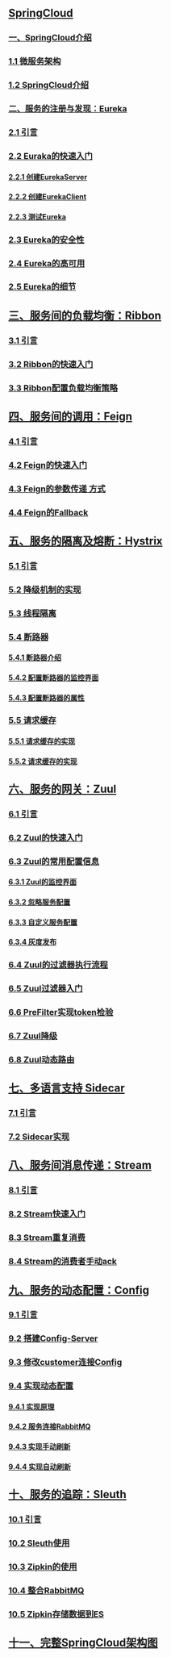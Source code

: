 ## [SpringCloud](https://github.com/JavaSnail/Java-notes/blob/master/SpringCloud/SpringCloud.md)

### [一、SpringCloud介绍](https://github.com/JavaSnail/Java-notes/blob/master/SpringCloud/SpringCloud.md#%E4%B8%80springcloud%E4%BB%8B%E7%BB%8D)

### [1.1 微服务架构](https://github.com/JavaSnail/Java-notes/blob/master/SpringCloud/SpringCloud.md#%E4%B8%80springcloud%E4%BB%8B%E7%BB%8D)

### [1.2 SpringCloud介绍](https://github.com/JavaSnail/Java-notes/blob/master/SpringCloud/SpringCloud.md#12-springcloud%E4%BB%8B%E7%BB%8D)

### [二、服务的注册与发现：Eureka](https://github.com/JavaSnail/Java-notes/blob/master/SpringCloud/SpringCloud.md#%E4%BA%8C%E6%9C%8D%E5%8A%A1%E7%9A%84%E6%B3%A8%E5%86%8C%E4%B8%8E%E5%8F%91%E7%8E%B0eureka)

### [2.1 引言](https://github.com/JavaSnail/Java-notes/blob/master/SpringCloud/SpringCloud.md#21%E5%BC%95%E8%A8%80)

### [2.2 Euraka的快速入门](https://github.com/JavaSnail/Java-notes/blob/master/SpringCloud/SpringCloud.md#22euraka%E7%9A%84%E5%BF%AB%E9%80%9F%E5%85%A5%E9%97%A8)

#### [2.2.1 创建EurekaServer](https://github.com/JavaSnail/Java-notes/blob/master/SpringCloud/SpringCloud.md#221%E5%88%9B%E5%BB%BAeurekaserver)

#### [2.2.2 创建EurekaClient](https://github.com/JavaSnail/Java-notes/blob/master/SpringCloud/SpringCloud.md#222-%E5%88%9B%E5%BB%BAeurekaclient)

#### [2.2.3 测试Eureka](https://github.com/JavaSnail/Java-notes/blob/master/SpringCloud/SpringCloud.md#223%E6%B5%8B%E8%AF%95eureka)

### [2.3 Eureka的安全性](https://github.com/JavaSnail/Java-notes/blob/master/SpringCloud/SpringCloud.md#23eureka%E7%9A%84%E5%AE%89%E5%85%A8%E6%80%A7)

### [2.4 Eureka的高可用](https://github.com/JavaSnail/Java-notes/blob/master/SpringCloud/SpringCloud.md#24eureka%E7%9A%84%E9%AB%98%E5%8F%AF%E7%94%A8)

### [2.5 Eureka的细节](https://github.com/JavaSnail/Java-notes/blob/master/SpringCloud/SpringCloud.md#25eureka%E7%9A%84%E7%BB%86%E8%8A%82)

## [三、服务间的负载均衡：Ribbon](https://github.com/JavaSnail/Java-notes/blob/master/SpringCloud/SpringCloud.md#%E4%B8%89%E6%9C%8D%E5%8A%A1%E9%97%B4%E7%9A%84%E8%B4%9F%E8%BD%BD%E5%9D%87%E8%A1%A1ribbon)

### [3.1 引言](https://github.com/JavaSnail/Java-notes/blob/master/SpringCloud/SpringCloud.md#31%E5%BC%95%E8%A8%80)

### [3.2 Ribbon的快速入门](https://github.com/JavaSnail/Java-notes/blob/master/SpringCloud/SpringCloud.md#32ribbon%E7%9A%84%E5%BF%AB%E9%80%9F%E5%85%A5%E9%97%A8)

### [3.3 Ribbon配置负载均衡策略](https://github.com/JavaSnail/Java-notes/blob/master/SpringCloud/SpringCloud.md#33ribbon%E9%85%8D%E7%BD%AE%E8%B4%9F%E8%BD%BD%E5%9D%87%E8%A1%A1%E7%AD%96%E7%95%A5)

## [四、服务间的调用：Feign](https://github.com/JavaSnail/Java-notes/blob/master/SpringCloud/SpringCloud.md#%E5%9B%9B%E6%9C%8D%E5%8A%A1%E9%97%B4%E7%9A%84%E8%B0%83%E7%94%A8feign)

### [4.1 引言](https://github.com/JavaSnail/Java-notes/blob/master/SpringCloud/SpringCloud.md#41%E5%BC%95%E8%A8%80)

### [4.2 Feign的快速入门](https://github.com/JavaSnail/Java-notes/blob/master/SpringCloud/SpringCloud.md#42feign%E7%9A%84%E5%BF%AB%E9%80%9F%E5%85%A5%E9%97%A8)

### [4.3 Feign的参数传递 方式](https://github.com/JavaSnail/Java-notes/blob/master/SpringCloud/SpringCloud.md#43feign%E7%9A%84%E5%8F%82%E6%95%B0%E4%BC%A0%E9%80%92-%E6%96%B9%E5%BC%8F)

### [4.4 Feign的Fallback](https://github.com/JavaSnail/Java-notes/blob/master/SpringCloud/SpringCloud.md#44feign%E7%9A%84fallback)

## [五、服务的隔离及熔断：Hystrix](https://github.com/JavaSnail/Java-notes/blob/master/SpringCloud/SpringCloud.md#%E4%BA%94%E6%9C%8D%E5%8A%A1%E7%9A%84%E9%9A%94%E7%A6%BB%E5%8F%8A%E7%86%94%E6%96%ADhystrix)

### [5.1 引言](https://github.com/JavaSnail/Java-notes/blob/master/SpringCloud/SpringCloud.md#51%E5%BC%95%E8%A8%80)

### [5.2 降级机制的实现](https://github.com/JavaSnail/Java-notes/blob/master/SpringCloud/SpringCloud.md#52%E9%99%8D%E7%BA%A7%E6%9C%BA%E5%88%B6%E7%9A%84%E5%AE%9E%E7%8E%B0)

### [5.3 线程隔离](https://github.com/JavaSnail/Java-notes/blob/master/SpringCloud/SpringCloud.md#53%E7%BA%BF%E7%A8%8B%E9%9A%94%E7%A6%BB)

### [5.4 断路器](https://github.com/JavaSnail/Java-notes/blob/master/SpringCloud/SpringCloud.md#54%E6%96%AD%E8%B7%AF%E5%99%A8)

#### [5.4.1 断路器介绍](https://github.com/JavaSnail/Java-notes/blob/master/SpringCloud/SpringCloud.md#541%E6%96%AD%E8%B7%AF%E5%99%A8%E4%BB%8B%E7%BB%8D)

#### [5.4.2 配置断路器的监控界面](https://github.com/JavaSnail/Java-notes/blob/master/SpringCloud/SpringCloud.md#542%E9%85%8D%E7%BD%AE%E6%96%AD%E8%B7%AF%E5%99%A8%E7%9A%84%E7%9B%91%E6%8E%A7%E7%95%8C%E9%9D%A2)

#### [5.4.3 配置断路器的属性](https://github.com/JavaSnail/Java-notes/blob/master/SpringCloud/SpringCloud.md#543%E9%85%8D%E7%BD%AE%E6%96%AD%E8%B7%AF%E5%99%A8%E7%9A%84%E5%B1%9E%E6%80%A7)

### [5.5 请求缓存](https://github.com/JavaSnail/Java-notes/blob/master/SpringCloud/SpringCloud.md#55%E8%AF%B7%E6%B1%82%E7%BC%93%E5%AD%98)

#### [5.5.1 请求缓存的实现](https://github.com/JavaSnail/Java-notes/blob/master/SpringCloud/SpringCloud.md#551%E8%AF%B7%E6%B1%82%E7%BC%93%E5%AD%98%E7%9A%84%E5%AE%9E%E7%8E%B0)

#### [5.5.2 请求缓存的实现](https://github.com/JavaSnail/Java-notes/blob/master/SpringCloud/SpringCloud.md#552%E8%AF%B7%E6%B1%82%E7%BC%93%E5%AD%98%E7%9A%84%E5%AE%9E%E7%8E%B0)

## [六、服务的网关：Zuul](https://github.com/JavaSnail/Java-notes/blob/master/SpringCloud/SpringCloud.md#%E5%85%AD%E6%9C%8D%E5%8A%A1%E7%9A%84%E7%BD%91%E5%85%B3zuul)

### [6.1 引言](https://github.com/JavaSnail/Java-notes/blob/master/SpringCloud/SpringCloud.md#61%E5%BC%95%E8%A8%80)

### [6.2 Zuul的快速入门](https://github.com/JavaSnail/Java-notes/blob/master/SpringCloud/SpringCloud.md#62zuul%E7%9A%84%E5%BF%AB%E9%80%9F%E5%85%A5%E9%97%A8)

### [6.3 Zuul的常用配置信息](https://github.com/JavaSnail/Java-notes/blob/master/SpringCloud/SpringCloud.md#63zuul%E7%9A%84%E5%B8%B8%E7%94%A8%E9%85%8D%E7%BD%AE%E4%BF%A1%E6%81%AF)

#### [6.3.1 Zuul的监控界面](https://github.com/JavaSnail/Java-notes/blob/master/SpringCloud/SpringCloud.md#631zuul%E7%9A%84%E7%9B%91%E6%8E%A7%E7%95%8C%E9%9D%A2)

#### [6.3.2 忽略服务配置](https://github.com/JavaSnail/Java-notes/blob/master/SpringCloud/SpringCloud.md#632%E5%BF%BD%E7%95%A5%E6%9C%8D%E5%8A%A1%E9%85%8D%E7%BD%AE)

#### [6.3.3 自定义服务配置](https://github.com/JavaSnail/Java-notes/blob/master/SpringCloud/SpringCloud.md#633%E8%87%AA%E5%AE%9A%E4%B9%89%E6%9C%8D%E5%8A%A1%E9%85%8D%E7%BD%AE)

#### [6.3.4 灰度发布](https://github.com/JavaSnail/Java-notes/blob/master/SpringCloud/SpringCloud.md#634%E7%81%B0%E5%BA%A6%E5%8F%91%E5%B8%83)

### [6.4 Zuul的过滤器执行流程](https://github.com/JavaSnail/Java-notes/blob/master/SpringCloud/SpringCloud.md#64zuul%E7%9A%84%E8%BF%87%E6%BB%A4%E5%99%A8%E6%89%A7%E8%A1%8C%E6%B5%81%E7%A8%8B)

### [6.5 Zuul过滤器入门](https://github.com/JavaSnail/Java-notes/blob/master/SpringCloud/SpringCloud.md#65zuul%E8%BF%87%E6%BB%A4%E5%99%A8%E5%85%A5%E9%97%A8)

### [6.6 PreFilter实现token检验](https://github.com/JavaSnail/Java-notes/blob/master/SpringCloud/SpringCloud.md#66prefilter%E5%AE%9E%E7%8E%B0token%E6%A3%80%E9%AA%8C)

### [6.7 Zuul降级](https://github.com/JavaSnail/Java-notes/blob/master/SpringCloud/SpringCloud.md#67zuul%E9%99%8D%E7%BA%A7)

### [6.8 Zuul动态路由](https://github.com/JavaSnail/Java-notes/blob/master/SpringCloud/SpringCloud.md#68zuul%E5%8A%A8%E6%80%81%E8%B7%AF%E7%94%B1)

## [七、多语言支持 Sidecar](https://github.com/JavaSnail/Java-notes/blob/master/SpringCloud/SpringCloud.md#%E4%B8%83%E5%A4%9A%E8%AF%AD%E8%A8%80%E6%94%AF%E6%8C%81-sidecar)

### [7.1 引言](https://github.com/JavaSnail/Java-notes/blob/master/SpringCloud/SpringCloud.md#71%E5%BC%95%E8%A8%80)

### [7.2 Sidecar实现](https://github.com/JavaSnail/Java-notes/blob/master/SpringCloud/SpringCloud.md#72sidecar%E5%AE%9E%E7%8E%B0)

## [八、服务间消息传递：Stream](https://github.com/JavaSnail/Java-notes/blob/master/SpringCloud/SpringCloud.md#%E5%85%AB%E6%9C%8D%E5%8A%A1%E9%97%B4%E6%B6%88%E6%81%AF%E4%BC%A0%E9%80%92stream)

### [8.1 引言](https://github.com/JavaSnail/Java-notes/blob/master/SpringCloud/SpringCloud.md#81%E5%BC%95%E8%A8%80)

### [8.2 Stream快速入门](https://github.com/JavaSnail/Java-notes/blob/master/SpringCloud/SpringCloud.md#82stream%E5%BF%AB%E9%80%9F%E5%85%A5%E9%97%A8)

### [8.3 Stream重复消费](https://github.com/JavaSnail/Java-notes/blob/master/SpringCloud/SpringCloud.md#83stream%E9%87%8D%E5%A4%8D%E6%B6%88%E8%B4%B9)

### [8.4 Stream的消费者手动ack](https://github.com/JavaSnail/Java-notes/blob/master/SpringCloud/SpringCloud.md#84stream%E7%9A%84%E6%B6%88%E8%B4%B9%E8%80%85%E6%89%8B%E5%8A%A8ack)

## [九、服务的动态配置：Config](https://github.com/JavaSnail/Java-notes/blob/master/SpringCloud/SpringCloud.md#%E4%B9%9D%E6%9C%8D%E5%8A%A1%E7%9A%84%E5%8A%A8%E6%80%81%E9%85%8D%E7%BD%AEconfig)

### [9.1 引言](https://github.com/JavaSnail/Java-notes/blob/master/SpringCloud/SpringCloud.md#91%E5%BC%95%E8%A8%80)

### [9.2 搭建Config-Server](https://github.com/JavaSnail/Java-notes/blob/master/SpringCloud/SpringCloud.md#92%E6%90%AD%E5%BB%BAconfig-server)

### [9.3 修改customer连接Config](https://github.com/JavaSnail/Java-notes/blob/master/SpringCloud/SpringCloud.md#93%E4%BF%AE%E6%94%B9customer%E8%BF%9E%E6%8E%A5config)

### [9.4 实现动态配置](https://github.com/JavaSnail/Java-notes/blob/master/SpringCloud/SpringCloud.md#94%E5%AE%9E%E7%8E%B0%E5%8A%A8%E6%80%81%E9%85%8D%E7%BD%AE)

#### [9.4.1 实现原理](https://github.com/JavaSnail/Java-notes/blob/master/SpringCloud/SpringCloud.md#941%E5%AE%9E%E7%8E%B0%E5%8E%9F%E7%90%86)

#### [9.4.2 服务连接RabbitMQ](https://github.com/JavaSnail/Java-notes/blob/master/SpringCloud/SpringCloud.md#942%E6%9C%8D%E5%8A%A1%E8%BF%9E%E6%8E%A5rabbitmq)

#### [9.4.3 实现手动刷新](https://github.com/JavaSnail/Java-notes/blob/master/SpringCloud/SpringCloud.md#943%E5%AE%9E%E7%8E%B0%E6%89%8B%E5%8A%A8%E5%88%B7%E6%96%B0)

#### [9.4.4 实现自动刷新](https://github.com/JavaSnail/Java-notes/blob/master/SpringCloud/SpringCloud.md#945%E5%AE%9E%E7%8E%B0%E8%87%AA%E5%8A%A8%E5%88%B7%E6%96%B0)

## [十、服务的追踪：Sleuth](https://github.com/JavaSnail/Java-notes/blob/master/SpringCloud/SpringCloud.md#%E5%8D%81%E6%9C%8D%E5%8A%A1%E7%9A%84%E8%BF%BD%E8%B8%AAsleuth)

### [10.1 引言](https://github.com/JavaSnail/Java-notes/blob/master/SpringCloud/SpringCloud.md#101%E5%BC%95%E8%A8%80)

### [10.2 Sleuth使用](https://github.com/JavaSnail/Java-notes/blob/master/SpringCloud/SpringCloud.md#102sleuth%E4%BD%BF%E7%94%A8)

### [10.3 Zipkin的使用](https://github.com/JavaSnail/Java-notes/blob/master/SpringCloud/SpringCloud.md#103zipkin%E7%9A%84%E4%BD%BF%E7%94%A8)

### [10.4 整合RabbitMQ](https://github.com/JavaSnail/Java-notes/blob/master/SpringCloud/SpringCloud.md#104%E6%95%B4%E5%90%88rabbitmq)

### [10.5 Zipkin存储数据到ES](https://github.com/JavaSnail/Java-notes/blob/master/SpringCloud/SpringCloud.md#105zipkin%E5%AD%98%E5%82%A8%E6%95%B0%E6%8D%AE%E5%88%B0es)

## [十一、完整SpringCloud架构图](https://github.com/JavaSnail/Java-notes/blob/master/SpringCloud/SpringCloud.md#%E5%8D%81%E4%B8%80%E5%AE%8C%E6%95%B4springcloud%E6%9E%B6%E6%9E%84%E5%9B%BE)
